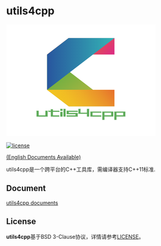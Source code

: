 # utils4cpp

![avatar](./doc/logo/utils4cpp.png)

[![license](https://img.shields.io/badge/license-BSD%203--Clause-blue)](LICENSE)

[(English Documents Available)](README_en.md)

utils4cpp是一个跨平台的C++工具库，需编译器支持C++11标准.

## Document

[utils4cpp documents](https://github.com/shaoguangwu/utils4cpp/tree/master/doc/html/index.html)

## License

**utils4cpp**基于BSD 3-Clause协议，详情请参考[LICENSE](LICENSE)。
